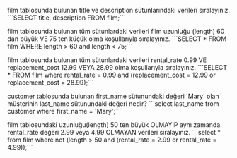film tablosunda bulunan title ve description sütunlarındaki verileri sıralayınız.
´´´SELECT title, description FROM film;´´´

film tablosunda bulunan tüm sütunlardaki verileri film uzunluğu (length) 60 dan büyük VE 75 ten küçük olma koşullarıyla sıralayınız.
´´´SELECT * FROM film WHERE length > 60 and length < 75;´´´

film tablosunda bulunan tüm sütunlardaki verileri rental_rate 0.99 VE replacement_cost 12.99 VEYA 28.99 olma koşullarıyla sıralayınız.
´´´SELECT * FROM film where rental_rate = 0.99 and (replacement_cost = 12.99 or replacement_cost = 28.99);´´´

customer tablosunda bulunan first_name sütunundaki değeri 'Mary' olan müşterinin last_name sütunundaki değeri nedir?
´´´select last_name from customer where first_name = 'Mary';´´´

film tablosundaki uzunluğu(length) 50 ten büyük OLMAYIP aynı zamanda rental_rate değeri 2.99 veya 4.99 OLMAYAN verileri sıralayınız.
´´´select * from film where not (length > 50 and (rental_rate = 2.99 or rental_rate = 4.99));´´´
